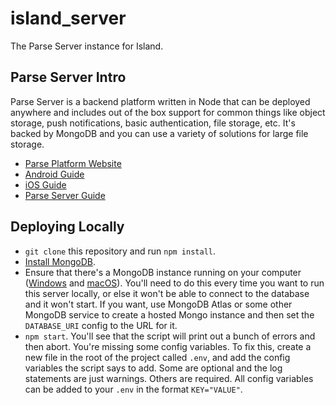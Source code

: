 # island_server
The Parse Server instance for Island.

## Parse Server Intro
Parse Server is a backend platform written in Node that can be deployed anywhere and includes out of the box support for common things like object storage, push notifications, basic authentication, file storage, etc. It's backed by MongoDB and you can use a variety of solutions for large file storage.
* [Parse Platform Website](https://parseplatform.org)
* [Android Guide](https://docs.parseplatform.org/android/guide/)
* [iOS Guide](https://docs.parseplatform.org/ios/guide/)
* [Parse Server Guide](https://docs.parseplatform.org/parse-server/guide/)

## Deploying Locally
* `git clone` this repository and run `npm install`.
* [Install MongoDB](https://docs.mongodb.com/manual/installation/).
* Ensure that there's a MongoDB instance running on your computer ([Windows](https://docs.mongodb.com/manual/tutorial/install-mongodb-on-windows/#start-mdb-edition-from-the-command-interpreter) and [macOS](https://docs.mongodb.com/manual/tutorial/install-mongodb-on-os-x/#run-mongodb)). You'll need to do this every time you want to run this server locally, or else it won't be able to connect to the database and it won't start. If you want, use MongoDB Atlas or some other MongoDB service to create a hosted Mongo instance and then set the `DATABASE_URI` config to the URL for it.
* `npm start`. You'll see that the script will print out a bunch of errors and then abort. You're missing some config variables. To fix this, create a new file in the root of the project called `.env`, and add the config variables the script says to add. Some are optional and the log statements are just warnings. Others are required. All config variables can be added to your `.env` in the format `KEY="VALUE"`.